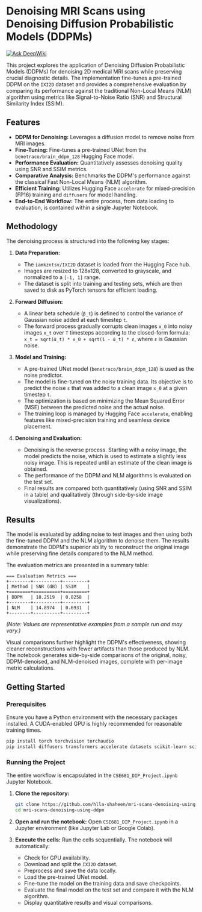 # Denoising MRI Scans using Denoising Diffusion Probabilistic Models (DDPMs)
[![Ask DeepWiki](https://devin.ai/assets/askdeepwiki.png)](https://deepwiki.com/hlla-shaheen/mri-scans-denoising-using-ddpm)

This project explores the application of Denoising Diffusion Probabilistic Models (DDPMs) for denoising 2D medical MRI scans while preserving crucial diagnostic details. The implementation fine-tunes a pre-trained DDPM on the `IXI2D` dataset and provides a comprehensive evaluation by comparing its performance against the traditional Non-Local Means (NLM) algorithm using metrics like Signal-to-Noise Ratio (SNR) and Structural Similarity Index (SSIM).

## Features

*   **DDPM for Denoising:** Leverages a diffusion model to remove noise from MRI images.
*   **Fine-Tuning:** Fine-tunes a pre-trained UNet from the `benetraco/brain_ddpm_128` Hugging Face model.
*   **Performance Evaluation:** Quantitatively assesses denoising quality using SNR and SSIM metrics.
*   **Comparative Analysis:** Benchmarks the DDPM's performance against the classical Fast Non-Local Means (NLM) algorithm.
*   **Efficient Training:** Utilizes Hugging Face `accelerate` for mixed-precision (FP16) training and `diffusers` for model handling.
*   **End-to-End Workflow:** The entire process, from data loading to evaluation, is contained within a single Jupyter Notebook.

## Methodology

The denoising process is structured into the following key stages:

1.  **Data Preparation:**
    *   The `iamkzntsv/IXI2D` dataset is loaded from the Hugging Face hub.
    *   Images are resized to 128x128, converted to grayscale, and normalized to a `[-1, 1]` range.
    *   The dataset is split into training and testing sets, which are then saved to disk as PyTorch tensors for efficient loading.

2.  **Forward Diffusion:**
    *   A linear beta schedule (`β_t`) is defined to control the variance of Gaussian noise added at each timestep `t`.
    *   The forward process gradually corrupts clean images `x_0` into noisy images `x_t` over `T` timesteps according to the closed-form formula: `x_t = sqrt(ᾱ_t) * x_0 + sqrt(1 - ᾱ_t) * ε`, where `ε` is Gaussian noise.

4.  **Model and Training:**
    *   A pre-trained UNet model (`benetraco/brain_ddpm_128`) is used as the noise predictor.
    *   The model is fine-tuned on the noisy training data. Its objective is to predict the noise `ε` that was added to a clean image `x_0` at a given timestep `t`.
    *   The optimization is based on minimizing the Mean Squared Error (MSE) between the predicted noise and the actual noise.
    *   The training loop is managed by Hugging Face `accelerate`, enabling features like mixed-precision training and seamless device placement.

5.  **Denoising and Evaluation:**
    *   Denoising is the reverse process. Starting with a noisy image, the model predicts the noise, which is used to estimate a slightly less noisy image. This is repeated until an estimate of the clean image is obtained.
    *   The performance of the DDPM and NLM algorithms is evaluated on the test set.
    *   Final results are compared both quantitatively (using SNR and SSIM in a table) and qualitatively (through side-by-side image visualizations).

## Results

The model is evaluated by adding noise to test images and then using both the fine-tuned DDPM and the NLM algorithm to denoise them. The results demonstrate the DDPM's superior ability to reconstruct the original image while preserving fine details compared to the NLM method.

The evaluation metrics are presented in a summary table:

```
=== Evaluation Metrics ===
+--------+----------+---------+
| Method | SNR (dB) | SSIM    |
+========+==========+=========+
| DDPM   | 18.2519  | 0.8258  |
+--------+----------+---------+
| NLM    | 14.8974  | 0.6931  |
+--------+----------+---------+
```
*(Note: Values are representative examples from a sample run and may vary.)*

Visual comparisons further highlight the DDPM's effectiveness, showing cleaner reconstructions with fewer artifacts than those produced by NLM. The notebook generates side-by-side comparisons of the original, noisy, DDPM-denoised, and NLM-denoised images, complete with per-image metric calculations.

## Getting Started

### Prerequisites
Ensure you have a Python environment with the necessary packages installed. A CUDA-enabled GPU is highly recommended for reasonable training times.

```bash
pip install torch torchvision torchaudio
pip install diffusers transformers accelerate datasets scikit-learn scikit-image tabulate matplotlib pillow
```

### Running the Project
The entire workflow is encapsulated in the `CSE681_DIP_Project.ipynb` Jupyter Notebook.

1.  **Clone the repository:**
    ```bash
    git clone https://github.com/hlla-shaheen/mri-scans-denoising-using-ddpm.git
    cd mri-scans-denoising-using-ddpm
    ```

2.  **Open and run the notebook:**
    Open `CSE681_DIP_Project.ipynb` in a Jupyter environment (like Jupyter Lab or Google Colab).

3.  **Execute the cells:**
    Run the cells sequentially. The notebook will automatically:
    *   Check for GPU availability.
    *   Download and split the `IXI2D` dataset.
    *   Preprocess and save the data locally.
    *   Load the pre-trained UNet model.
    *   Fine-tune the model on the training data and save checkpoints.
    *   Evaluate the final model on the test set and compare it with the NLM algorithm.
    *   Display quantitative results and visual comparisons.
